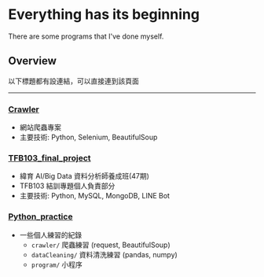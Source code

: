 # Everything has its beginning
There are some programs that I've done myself.

## Overview
以下標題都有設連結，可以直接連到該頁面

---

### [Crawler](https://github.com/Danny0515/Portfolio-crawler)
- 網站爬蟲專案
- 主要技術: Python, Selenium, BeautifulSoup

### [TFB103_final_project](https://github.com/Danny0515/Portfolio/tree/main/TFB103_final_project)
- 緯育 AI/Big Data 資料分析師養成班(47期)
- TFB103 結訓專題個人負責部分
- 主要技術: Python, MySQL, MongoDB, LINE Bot

### [Python_practice](https://github.com/Danny0515/Portfolio/tree/main/Python_practice)
- 一些個人練習的紀錄
  - `crawler/` 爬蟲練習 (request, BeautifulSoup)
  - `dataCleaning/` 資料清洗練習 (pandas, numpy)
  - `program/` 小程序 


